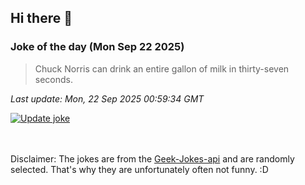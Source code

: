 ## Hi there 👋

### Joke of the day (Mon Sep 22 2025)
<!-- joke -->
>Chuck Norris can drink an entire gallon of milk in thirty-seven seconds.
<!-- /joke -->

*Last update: Mon, 22 Sep 2025 00:59:34 GMT*

[![Update joke](https://github.com/nclskfm/nclskfm/actions/workflows/joke.yml/badge.svg)](https://github.com/nclskfm/nclskfm/actions/workflows/joke.yml)

<br><br>
Disclaimer: The jokes are from the [Geek-Jokes-api](https://github.com/sameerkumar18/geek-joke-api) and are randomly selected. That's why they are unfortunately often not funny. :D
